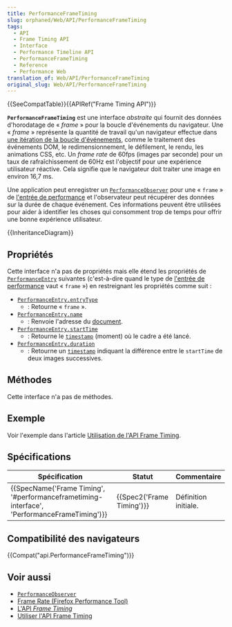 ```yaml
---
title: PerformanceFrameTiming
slug: orphaned/Web/API/PerformanceFrameTiming
tags:
  - API
  - Frame Timing API
  - Interface
  - Performance Timeline API
  - PerformanceFrameTiming
  - Reference
  - Performance Web
translation_of: Web/API/PerformanceFrameTiming
original_slug: Web/API/PerformanceFrameTiming
---
```


{{SeeCompatTable}}{{APIRef("Frame Timing API")}}

**`PerformanceFrameTiming`** est une interface _abstraite_ qui fournit des données d'horodatage de « _frame_ » pour la boucle d'événements du navigateur. Une « _frame_ » représente la quantité de travail qu'un navigateur effectue dans [une itération de la boucle d'événements](https://html.spec.whatwg.org/multipage/webappapis.html#processing-model-8), comme le traitement des événements DOM, le redimensionnement, le défilement, le rendu, les animations CSS, etc. Un _frame rate_ de 60fps (images par seconde) pour un taux de rafraîchissement de 60Hz est l'objectif pour une expérience utilisateur réactive. Cela signifie que le navigateur doit traiter une image en environ 16,7 ms.

Une application peut enregistrer un [`PerformanceObserver`](/fr/docs/Web/API/PerformanceObserver) pour une « `frame` » de [l'entrée de performance](/fr/docs/Web/API/PerformanceEntry) et l'observateur peut récupérer des données sur la durée de chaque événement. Ces informations peuvent être utilisées pour aider à identifier les choses qui consomment trop de temps pour offrir une bonne expérience utilisateur.

{{InheritanceDiagram}}

## Propriétés

Cette interface n'a pas de propriétés mais elle étend les propriétés de [`PerformanceEntry`](/fr/docs/Web/API/PerformanceEntry) suivantes (c'est-à-dire quand le type de [l'entrée de performance](/fr/docs/Web/API/PerformanceEntry) vaut « `frame` ») en restreignant les propriétés comme suit :

- [`PerformanceEntry.entryType`](/fr/docs/Web/API/PerformanceEntry/entryType)
  - : Retourne « `frame` ».
- [`PerformanceEntry.name`](/fr/docs/Web/API/PerformanceEntry/name)
  - : Renvoie l'adresse du [document](https://dom.spec.whatwg.org/#concept-document-url).
- [`PerformanceEntry.startTime`](/fr/docs/Web/API/PerformanceEntry/startTime)
  - : Retourne le [`timestamp`](/fr/docs/Web/API/DOMHighResTimeStamp) (moment) où le cadre a été lancé.
- [`PerformanceEntry.duration`](/fr/docs/Web/API/PerformanceEntry/duration)
  - : Retourne un [`timestamp`](/fr/docs/Web/API/DOMHighResTimeStamp) indiquant la différence entre le `startTime` de deux images successives.

## Méthodes

Cette interface n'a pas de méthodes.

## Exemple

Voir l'exemple dans l'article [Utilisation de l'API Frame Timing](/fr/docs/Web/API/Frame_Timing_API/Using_the_Frame_Timing_API).

## Spécifications

| Spécification                                                                                                            | Statut                           | Commentaire          |
| ------------------------------------------------------------------------------------------------------------------------ | -------------------------------- | -------------------- |
| {{SpecName('Frame Timing', '#performanceframetiming-interface', 'PerformanceFrameTiming')}} | {{Spec2('Frame Timing')}} | Définition initiale. |

## Compatibilité des navigateurs

{{Compat("api.PerformanceFrameTiming")}}

## Voir aussi

- [`PerformanceObserver`](/fr/docs/Web/API/PerformanceObserver)
- [Frame Rate (Firefox Performance Tool)](/fr/docs/Tools/Performance/Frame_rate)
- [L'API _Frame Timing_](/fr/docs/Web/API/Frame_Timing)
- [Utiliser l'API Frame Timing](/fr/docs/Web/API/Frame_Timing_API/Using_the_Frame_Timing_API)
